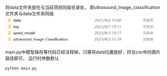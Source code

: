 将data文件夹放在与当前项目同级目录处，
即ultrasound_Image_classification文件夹与data文件夹同级
![data文件夹结构](./image1.jpg)

main.py中模型保存等代码已经注释掉，只需将data位置放好，符合csv中的图片路径即可，
运行时参数默认

    python main.py